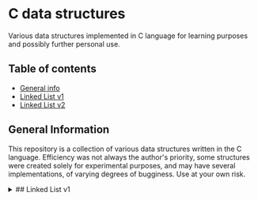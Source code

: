 # C data structures
Various data structures implemented in C language for learning purposes 
and possibly further personal use.

## Table of contents
* [General info](#general-information)
* [Linked List v1](#linked-list-v1)
* [Linked List v2](#linked-list-v2)

## General Information
This repository is a collection of various data structures written in the C language. 
Efficiency was not always the author's priority, some structures were created solely 
for experimental purposes, and may have several implementations, of varying degrees of bugginess. 
Use at your own risk.

<details>
<summary> ## Linked List v1 </summary>

### General info
The first version of the linked list structure is created with a void pointer 
in the list node, which can contain the address of an instance of any data type. \
It uses macros as an interface to call all internal functions. 
This is done to avoid errors related to differences in the type of data supplied 
to the input and those already in the list.

### Functionality
List of functions and their complexity:
- Inserting one element at the end of the list *O(n)*
- Getting an element at some index *O(n)*
- Removing an element at some index *O(n)*

### Usage
This structure has four macros for performing manipulations:
```
    // Initializes the list
    LIST(type of data that will be stored in a list)

    // Inserts an element
    LIST_INSERT(
        pointer to data, 
        list address, 
        type of input data
    )

    // Returns an element
    // If more precisely: expected type pointer
    LIST_GET(
        index, 
        list address, 
        type of expected data
    )

    // Same as get function, except it also removes the element from the list
    LIST_REMOVE(
        index,
        list address,
        type of expected data
    )
```

This structure is best suited for pointer types. \
So all you have to do in this case is:

```c
    // Initializing the list, and setting its type to char*
    LinkedList list = LIST(char *);

    char s1[] = "First";
    char s2[] = "Second";

    // Inserting elements
    // At this stage, if the types of input data and list data are mismatched, the program terminates
    LIST_INSERT(s1, (&list), char *);
    LIST_INSERT(s2, (&list), char *);

    // Removing an element
    char *s3 = LIST_REMOVE(1, (&list), char *)
```
</details>
